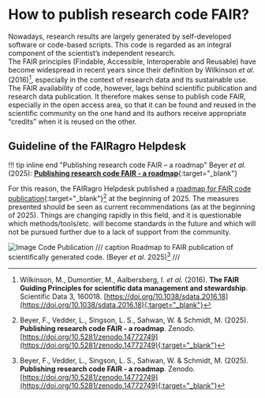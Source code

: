# How to publish research code FAIR?

Nowadays, research results are largely generated by self-developed software or code-based scripts.
This code is regarded as an integral component of the scientist’s independent research.  
The FAIR principles (Findable, Accessible, Interoperable and Reusable) have become widespread in recent years since their definition by Wilkinson _et al._ (2016)[^1], especially in the context of research data and its sustainable use.
The FAIR availability of code, however, lags behind scientific publication and research data publication.
It therefore makes sense to publish code FAIR, especially in the open access area, so that it can be found and reused in the scientific community on the one hand and its authors receive appropriate “credits” when it is reused on the other.

[^1]: Wilkinson, M., Dumontier, M., Aalbersberg, I. _et al._ (2016). **The FAIR Guiding Principles for scientific data management and stewardship**. Scientific Data 3, 160018. [https://doi.org/10.1038/sdata.2016.18](https://doi.org/10.1038/sdata.2016.18){:target="_blank"}


## Guideline of the FAIRagro Helpdesk

!!! tip inline end "Publishing research code FAIR – a roadmap"
	Beyer _et al._ (2025): [**Publishing research code FAIR - a roadmap**](https://doi.org/10.5281/zenodo.14772749){:target="_blank"}

For this reason, the FAIRagro Helpdesk published a [roadmap for FAIR code publication](https://doi.org/10.5281/zenodo.14772749){:target="_blank"}[^2] at the beginning of 2025.
The measures presented should be seen as current recommendations (as at the beginning of 2025).
Things are changing rapidly in this field, and it is questionable which methods/tools/etc. will become standards in the future and which will not be pursued further due to a lack of support from the community.


[^2]: Beyer, F., Vedder, L., Singson, L. S., Sahwan, W. & Schmidt, M. (2025). **Publishing research code FAIR - a roadmap**. Zenodo. [https://doi.org/10.5281/zenodo.14772749](https://doi.org/10.5281/zenodo.14772749){:target="_blank"}

![Image Code Publication](../images/Image_Code_EN.png)
/// caption
Roadmap to FAIR publication of scientifically generated code. (Beyer _et al._ 2025)[^2]
///
